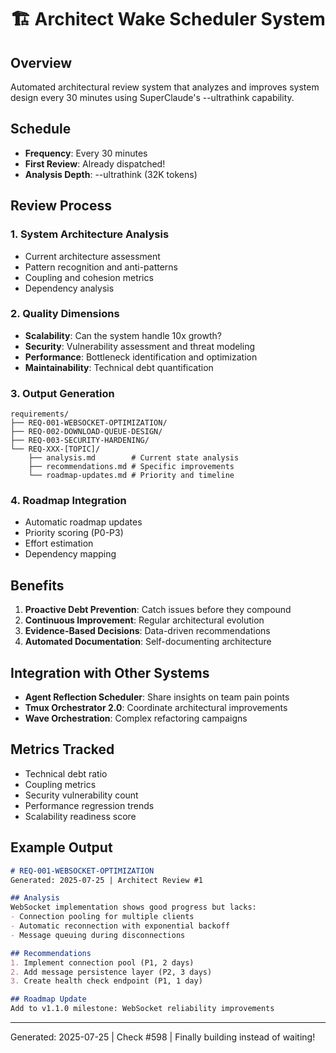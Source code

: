 # 🏗️ Architect Wake Scheduler System

## Overview
Automated architectural review system that analyzes and improves system design every 30 minutes using SuperClaude's --ultrathink capability.

## Schedule
- **Frequency**: Every 30 minutes
- **First Review**: Already dispatched!
- **Analysis Depth**: --ultrathink (32K tokens)

## Review Process

### 1. System Architecture Analysis
- Current architecture assessment
- Pattern recognition and anti-patterns
- Coupling and cohesion metrics
- Dependency analysis

### 2. Quality Dimensions
- **Scalability**: Can the system handle 10x growth?
- **Security**: Vulnerability assessment and threat modeling
- **Performance**: Bottleneck identification and optimization
- **Maintainability**: Technical debt quantification

### 3. Output Generation
```
requirements/
├── REQ-001-WEBSOCKET-OPTIMIZATION/
├── REQ-002-DOWNLOAD-QUEUE-DESIGN/
├── REQ-003-SECURITY-HARDENING/
└── REQ-XXX-[TOPIC]/
    ├── analysis.md        # Current state analysis
    ├── recommendations.md # Specific improvements
    └── roadmap-updates.md # Priority and timeline
```

### 4. Roadmap Integration
- Automatic roadmap updates
- Priority scoring (P0-P3)
- Effort estimation
- Dependency mapping

## Benefits
1. **Proactive Debt Prevention**: Catch issues before they compound
2. **Continuous Improvement**: Regular architectural evolution
3. **Evidence-Based Decisions**: Data-driven recommendations
4. **Automated Documentation**: Self-documenting architecture

## Integration with Other Systems
- **Agent Reflection Scheduler**: Share insights on team pain points
- **Tmux Orchestrator 2.0**: Coordinate architectural improvements
- **Wave Orchestration**: Complex refactoring campaigns

## Metrics Tracked
- Technical debt ratio
- Coupling metrics
- Security vulnerability count
- Performance regression trends
- Scalability readiness score

## Example Output
```markdown
# REQ-001-WEBSOCKET-OPTIMIZATION
Generated: 2025-07-25 | Architect Review #1

## Analysis
WebSocket implementation shows good progress but lacks:
- Connection pooling for multiple clients
- Automatic reconnection with exponential backoff
- Message queuing during disconnections

## Recommendations
1. Implement connection pool (P1, 2 days)
2. Add message persistence layer (P2, 3 days)
3. Create health check endpoint (P1, 1 day)

## Roadmap Update
Add to v1.1.0 milestone: WebSocket reliability improvements
```

---
Generated: 2025-07-25 | Check #598 | Finally building instead of waiting!